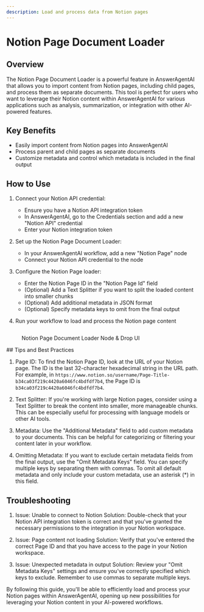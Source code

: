 ```yaml
---
description: Load and process data from Notion pages
---
```


# Notion Page Document Loader

## Overview

The Notion Page Document Loader is a powerful feature in AnswerAgentAI that allows you to import content from Notion pages, including child pages, and process them as separate documents. This tool is perfect for users who want to leverage their Notion content within AnswerAgentAI for various applications such as analysis, summarization, or integration with other AI-powered features.

## Key Benefits

-   Easily import content from Notion pages into AnswerAgentAI
-   Process parent and child pages as separate documents
-   Customize metadata and control which metadata is included in the final output

## How to Use

1. Connect your Notion API credential:

    - Ensure you have a Notion API integration token
    - In AnswerAgentAI, go to the Credentials section and add a new "Notion API" credential
    - Enter your Notion integration token

2. Set up the Notion Page Document Loader:

    - In your AnswerAgentAI workflow, add a new "Notion Page" node
    - Connect your Notion API credential to the node

3. Configure the Notion Page loader:

    - Enter the Notion Page ID in the "Notion Page Id" field
    - (Optional) Add a Text Splitter if you want to split the loaded content into smaller chunks
    - (Optional) Add additional metadata in JSON format
    - (Optional) Specify metadata keys to omit from the final output

4. Run your workflow to load and process the Notion page content

<!-- TODO: Add a screenshot of the Notion Page Document Loader node configuration interface -->
<figure><img src="/.gitbook/assets/screenshots/notionpage.png" alt="" /><figcaption><p> Notion Page Document Loader Node &#x26; Drop UI</p></figcaption></figure>
## Tips and Best Practices

1. Page ID: To find the Notion Page ID, look at the URL of your Notion page. The ID is the last 32-character hexadecimal string in the URL path. For example, in `https://www.notion.so/username/Page-Title-b34ca03f219c4420a6046fc4bdfdf7b4`, the Page ID is `b34ca03f219c4420a6046fc4bdfdf7b4`.

2. Text Splitter: If you're working with large Notion pages, consider using a Text Splitter to break the content into smaller, more manageable chunks. This can be especially useful for processing with language models or other AI tools.

3. Metadata: Use the "Additional Metadata" field to add custom metadata to your documents. This can be helpful for categorizing or filtering your content later in your workflow.

4. Omitting Metadata: If you want to exclude certain metadata fields from the final output, use the "Omit Metadata Keys" field. You can specify multiple keys by separating them with commas. To omit all default metadata and only include your custom metadata, use an asterisk (\*) in this field.

## Troubleshooting

1. Issue: Unable to connect to Notion
   Solution: Double-check that your Notion API integration token is correct and that you've granted the necessary permissions to the integration in your Notion workspace.

2. Issue: Page content not loading
   Solution: Verify that you've entered the correct Page ID and that you have access to the page in your Notion workspace.

3. Issue: Unexpected metadata in output
   Solution: Review your "Omit Metadata Keys" settings and ensure you've correctly specified which keys to exclude. Remember to use commas to separate multiple keys.

By following this guide, you'll be able to efficiently load and process your Notion pages within AnswerAgentAI, opening up new possibilities for leveraging your Notion content in your AI-powered workflows.
